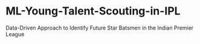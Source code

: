 # ML-Young-Talent-Scouting-in-IPL
Data-Driven Approach to Identify Future Star Batsmen in the Indian Premier League
